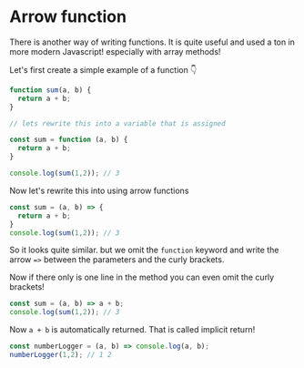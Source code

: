 # Arrow function



There is another way of writing functions. It is quite useful and used a ton in more modern Javascript! especially with array methods!



Let's first create a simple example of a function 👇

```javascript
function sum(a, b) {
  return a + b;
}

// lets rewrite this into a variable that is assigned

const sum = function (a, b) {
  return a + b;
}

console.log(sum(1,2)); // 3
```

Now let's rewrite this into using arrow functions

```javascript
const sum = (a, b) => {
  return a + b;
}
console.log(sum(1,2)); // 3
```

So it looks quite similar. but we omit the `function` keyword and write the arrow `=>` between the parameters and the curly brackets. 

Now if there only is one line in the method you can even omit the curly brackets!

```javascript
const sum = (a, b) => a + b;
console.log(sum(1,2)); // 3
```

Now `a + b` is automatically returned. That is called implicit return! 

```javascript
const numberLogger = (a, b) => console.log(a, b);
numberLogger(1,2); // 1 2
```